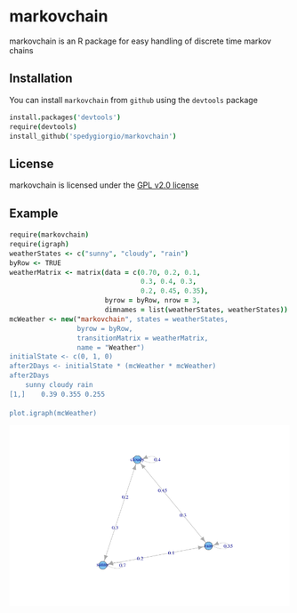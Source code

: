 # markovchain

markovchain is an R package for easy handling  of discrete time markov chains

## Installation

You can install `markovchain` from `github` using the `devtools` package

```coffee
install.packages('devtools')
require(devtools)
install_github('spedygiorgio/markovchain')
```

## License

markovchain is licensed under the [GPL v2.0 license](LICENSE)


## Example

```coffee
require(markovchain)
require(igraph)
weatherStates <- c("sunny", "cloudy", "rain")
byRow <- TRUE
weatherMatrix <- matrix(data = c(0.70, 0.2, 0.1,
                                 0.3, 0.4, 0.3,
                                 0.2, 0.45, 0.35),
                        byrow = byRow, nrow = 3,
                        dimnames = list(weatherStates, weatherStates))
mcWeather <- new("markovchain", states = weatherStates,
                 byrow = byRow,
                 transitionMatrix = weatherMatrix, 
                 name = "Weather")
initialState <- c(0, 1, 0)
after2Days <- initialState * (mcWeather * mcWeather)
after2Days
	sunny cloudy rain
[1,] 	0.39 0.355 0.255

plot.igraph(mcWeather)
```
![MarkovChain](screenshots/weather_mc.png)

